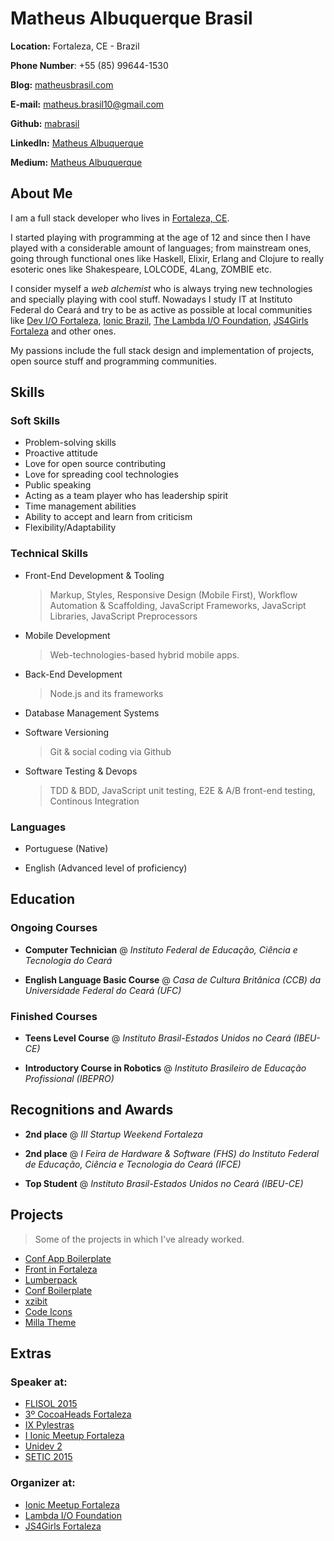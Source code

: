 # Matheus Albuquerque Brasil

**Location:** Fortaleza, CE - Brazil

**Phone Number**: +55 (85) 99644-1530

**Blog:** [matheusbrasil.com](http://matheusbrasil.com)

**E-mail:** matheus.brasil10@gmail.com

**Github:** [mabrasil](https://github.com/mabrasil)

**LinkedIn:** [Matheus Albuquerque](https://www.linkedin.com/in/matheusalbuquerque)

**Medium:** [Matheus Albuquerque](https://medium.com/@matheusalbuquerque)

## About Me

I am a full stack developer who lives in [Fortaleza, CE](http://pt.wikipedia.org/wiki/Fortaleza).

I started playing with programming at the age of 12 and since then I have played with a considerable amount of languages; from mainstream ones, going through functional ones like Haskell, Elixir, Erlang and Clojure to really esoteric ones like Shakespeare, LOLCODE, 4Lang, ZOMBIE etc.

I consider myself a *web alchemist* who is always trying new technologies and specially playing with cool stuff. Nowadays I study IT at Instituto Federal do Ceará and try to be as active as possible at local communities like [Dev I/O Fortaleza](https://www.facebook.com/groups/fortalezadevelopers/), [Ionic Brazil](http://ionicbrazil.com/), [The Lambda I/O Foundation](https://github.com/lambda-io), [JS4Girls Fortaleza](http://js4girls-fortaleza.github.io/) and other ones.

My passions include the full stack design and implementation of projects, open source stuff and programming communities.

## Skills

### Soft Skills

- Problem-solving skills
- Proactive attitude
- Love for open source contributing
- Love for spreading cool technologies
- Public speaking
- Acting as a team player who has leadership spirit
- Time management abilities
- Ability to accept and learn from criticism
- Flexibility/Adaptability

### Technical Skills

- Front-End Development & Tooling

  > Markup, Styles, Responsive Design (Mobile First), Workflow Automation & Scaffolding, JavaScript Frameworks, JavaScript Libraries, JavaScript Preprocessors

- Mobile Development

  > Web-technologies-based hybrid mobile apps.

- Back-End Development

  > Node.js and its frameworks

- Database Management Systems

- Software Versioning

  > Git & social coding via Github

- Software Testing & Devops

  > TDD & BDD, JavaScript unit testing, E2E & A/B front-end testing, Continous Integration

### Languages

- Portuguese (Native)

- English (Advanced level of proficiency)

## Education

### Ongoing Courses

- **Computer Technician** @ *Instituto Federal de Educação, Ciência e Tecnologia do Ceará*

- **English Language Basic Course** @ *Casa de Cultura Britânica (CCB) da Universidade Federal do Ceará (UFC)*

### Finished Courses

- **Teens Level Course** @ *Instituto Brasil-Estados Unidos no Ceará (IBEU-CE)*

- **Introductory Course in Robotics** @ *Instituto Brasileiro de Educação Profissional (IBEPRO)*

## Recognitions and Awards

- **2nd place** @ *III Startup Weekend Fortaleza*

- **2nd place** @ *I Feira de Hardware & Software (FHS) do Instituto Federal de Educação, Ciência e Tecnologia do Ceará (IFCE)*

- **Top Student** @ *Instituto Brasil-Estados Unidos no Ceará (IBEU-CE)*

## Projects

> Some of the projects in which I've already worked.

- [Conf App Boilerplate](https://github.com/devevents/conf-app-boilerplate)
- [Front in Fortaleza](https://play.google.com/store/apps/details?id=com.devevents.frontinfortaleza)
- [Lumberpack](https://github.com/mabrasil/lumberpack)
- [Conf Boilerplate](https://github.com/mabrasil/conf-boilerplate)
- [xzibit](https://github.com/mabrasil/xzibit)
- [Code Icons](https://github.com/mabrasil/codeicons)
- [Milla Theme](https://github.com/mabrasil/milla-theme)

## Extras

### Speaker at:

- [FLISOL 2015](http://flisolce.org/)
- [3º CocoaHeads Fortaleza](http://www.cocoaheads.com.br/agendas/detalhes/79/)
- [IX Pylestras](http://pylestras.org/evento/ix-pylestras/)
- [I Ionic Meetup Fortaleza](http://www.meetup.com/pt/Ionic-Ceara/events/224620543/)
- [Unidev 2](http://unidevce.github.io/)
- [SETIC 2015](http://www.seti.ufc.br/)

### Organizer at:

- [Ionic Meetup Fortaleza](http://ionicbrazil.com/)
- [Lambda I/O Foundation](https://github.com/lambda-io)
- [JS4Girls Fortaleza](http://js4girls-fortaleza.github.io/)

